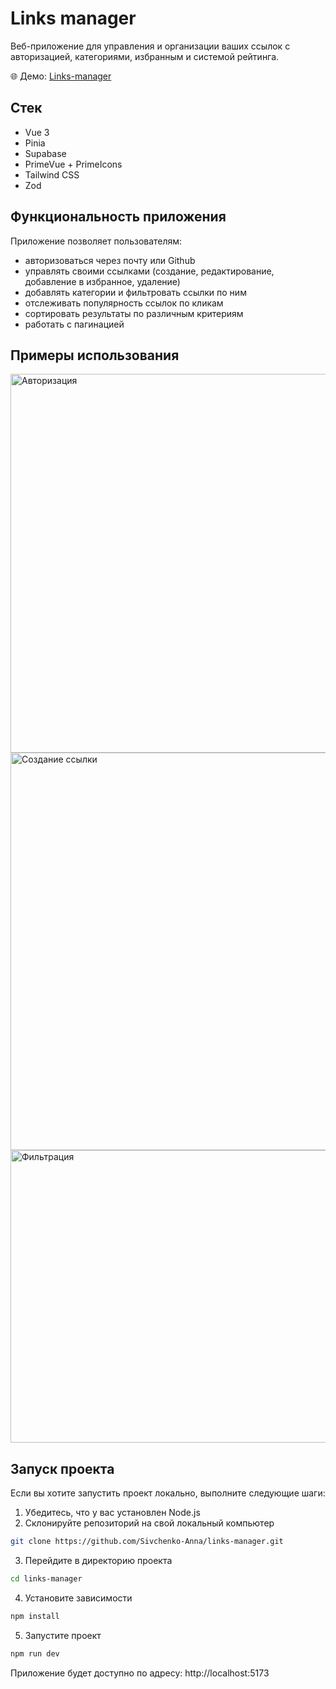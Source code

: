 # Links manager

Веб-приложение для управления и организации ваших ссылок с авторизацией, категориями, избранным и системой рейтинга.

🌐 Демо: [Links-manager](https://links-manager-app.netlify.app/)

## Стек

- Vue 3
- Pinia
- Supabase
- PrimeVue + PrimeIcons
- Tailwind CSS
- Zod

## Функциональность приложения

Приложение позволяет пользователям:

* авторизоваться через почту или Github
* управлять своими ссылками (создание, редактирование, добавление в избранное, удаление)
* добавлять категории и фильтровать ссылки по ним
* отслеживать популярность ссылок по кликам
* сортировать результаты по различным критериям
* работать с пагинацией

## Примеры использования 
<img width="1115" height="606" alt="Авторизация" src="https://github.com/user-attachments/assets/78d71aba-7405-4864-8162-036c92f5dfea" />
<img width="1352" height="636" alt="Создание ссылки" src="https://github.com/user-attachments/assets/9a0dabbd-07b4-4eb5-969a-e105944737fa" />
<img width="1352" height="468" alt="Фильтрация" src="https://github.com/user-attachments/assets/3fe44c3e-c874-4974-9f58-e739073d43a6" />

## Запуск проекта

Если вы хотите запустить проект локально, выполните следующие шаги:
1. Убедитесь, что у вас установлен Node.js
2. Склонируйте репозиторий на свой локальный компьютер
```sh
git clone https://github.com/Sivchenko-Anna/links-manager.git
```
3. Перейдите в директорию проекта 
```sh
cd links-manager
```
4. Установите зависимости 
```sh
npm install
```
5. Запустите проект
```sh
npm run dev
```
Приложение будет доступно по адресу:
http://localhost:5173
